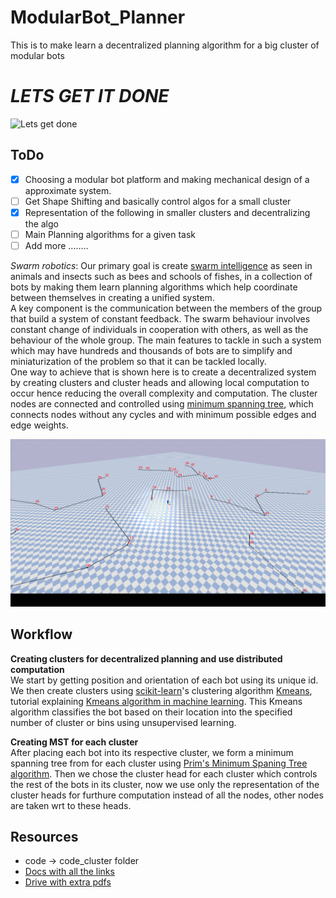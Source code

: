 # ModularBot_Planner

This is to make learn a decentralized planning algorithm for a big cluster of modular bots
# *LETS GET IT DONE*
![Lets get done](https://static.gosunoob.com/img/1/2015/06/Batman_Arkham_Knight_Heir_to_the_Cowl_3.jpg)
## ToDo
- [X] Choosing a modular bot platform and making mechanical design of a approximate system.
- [ ] Get Shape Shifting and basically control algos for a small cluster
- [X] Representation of the following in smaller clusters and decentralizing the algo
- [ ] Main Planning algorithms for a given task
- [ ] Add more ........

*Swarm robotics*:
Our primary goal is create [swarm intelligence](https://en.wikipedia.org/wiki/Swarm_intelligence) as seen in animals and insects such as bees and schools of fishes, in a collection of bots by making them learn planning algorithms which help coordinate between themselves in creating a unified system.</br>
A key component is the communication between the members of the group that build a system of constant feedback. The swarm behaviour involves constant change of individuals in cooperation with others, as well as the behaviour of the whole group. The main features to tackle in such a system which may have hundreds and thousands of bots are to simplify and miniaturization of the problem so that it can be tackled locally.</br>
One way to achieve that is shown here is to create a decentralized system by creating clusters and cluster heads and allowing local computation to occur hence reducing the overall complexity and computation. The cluster nodes are connected and controlled using [minimum spanning tree](https://en.wikipedia.org/wiki/Minimum_spanning_tree), which connects nodes without any cycles and with minimum possible edges and edge weights.

![](ezgif.com-gif-maker.gif)

## Workflow 

**Creating clusters for decentralized planning and use distributed computation**</br>
We start by getting position and orientation of each bot using its unique id. We then create clusters using [scikit-learn](https://scikit-learn.org/)'s clustering algorithm [Kmeans](https://scikit-learn.org/stable/modules/generated/sklearn.cluster.KMeans.html), tutorial explaining [Kmeans algorithm in machine learning](https://towardsdatascience.com/understanding-k-means-clustering-in-machine-learning-6a6e67336aa1). This Kmeans algorithm classifies the bot based on their location into the specified number of cluster or bins using unsupervised learning.

**Creating MST for each cluster**</br>
After placing each bot into its respective cluster, we form a minimum spanning tree from for each cluster using [Prim's Minimum Spaning Tree algorithm](https://www.geeksforgeeks.org/prims-minimum-spanning-tree-mst-greedy-algo-5/). Then we chose the cluster head for each cluster which controls the rest of the bots in its cluster, now we use only the representation of the cluster heads for furthure computation instead of all the nodes, other nodes are taken wrt to these heads. 




## Resources
- code -> code_cluster folder
- [Docs with all the links](https://docs.google.com/document/d/1KEJf-jeIi0BJtAnXddLB5JF5d1Ci-cbfW9H89qSSHl4/edit?usp=sharing)
- [Drive with extra pdfs](https://drive.google.com/drive/folders/1T1NNpkDUduwzQ99P27nm3KUAkobiAlMo?usp=sharing)

